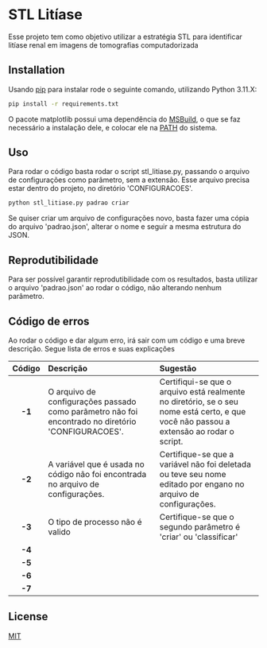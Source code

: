 # STL Litíase

Esse projeto tem como objetivo utilizar a estratégia STL para identificar litíase renal em imagens de tomografias computadorizada

## Installation

Usando [pip](https://pip.pypa.io/en/stable/) para instalar rode o seguinte comando, utilizando Python 3.11.X:

```bash
pip install -r requirements.txt
```

O pacote matplotlib possui uma dependência do [MSBuild](https://learn.microsoft.com/pt-br/visualstudio/msbuild/walkthrough-using-msbuild?view=vs-2022), o que se faz necessário a instalação dele, e colocar ele na [PATH](https://stackoverflow.com/questions/6319274/how-do-i-run-msbuild-from-the-command-line-using-windows-sdk-7-1) do sistema.


## Uso

Para rodar o código basta rodar o script stl_litiase.py, passando o arquivo de configurações como parâmetro, sem a extensão. Esse arquivo precisa estar dentro do projeto, no diretório 'CONFIGURACOES'.

```bash
python stl_litiase.py padrao criar
```

Se quiser criar um arquivo de configurações novo, basta fazer uma cópia do arquivo 'padrao.json', alterar o nome e seguir a mesma estrutura do JSON.

## Reprodutibilidade
Para ser possível garantir reprodutibilidade com os resultados, basta utilizar o arquivo 'padrao.json' ao rodar o código,
não alterando nenhum parâmetro.

## Código de erros
Ao rodar o código e dar algum erro, irá sair com um código e uma breve descrição. Segue lista de erros e suas explicações

| Código | Descrição                                                                                          | Sugestão                                                                                                                               |
|:------:|:---------------------------------------------------------------------------------------------------|:---------------------------------------------------------------------------------------------------------------------------------------|
| **-1** | O arquivo de configurações passado como parãmetro não foi encontrado no diretório 'CONFIGURACOES'. | Certifiqui-se que o arquivo está realmente no diretório, se o seu nome está certo, e que você não passou a extensão ao rodar o script. |
| **-2** | A variável que é usada no código não foi encontrada no arquivo de configurações.                   | Certifique-se que a variável não foi deletada ou teve seu nome editado por engano no arquivo de configurações.                         |
| **-3** | O tipo de processo não é valido                                                                    | Certifique-se que o segundo parâmetro é 'criar' ou 'classificar'                                                                       |
| **-4** |                                                                                                    |                                                                                                                                        |
| **-5** |                                                                                                    |                                                                                                                                        |
| **-6** |                                                                                                    |                                                                                                                                        |
| **-7** |                                                                                                    |                                                                                                                                        |


## License

[MIT](https://choosealicense.com/licenses/mit/)